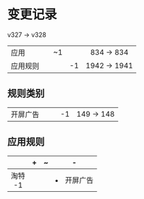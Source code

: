 # 变更记录

v327 -> v328

||||||
|-|:-:|:-:|:-:|:-:|
|应用||~1||834 -> 834|
|应用规则|||-1|1942 -> 1941|

## 规则类别

||||||
|-|:-:|:-:|:-:|:-:|
|开屏广告|||-1|149 -> 148|

## 应用规则

||+|~|-|
|:-:|-|-|-|
|淘特<br>-1|||<li>开屏广告|

